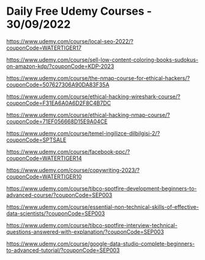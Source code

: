 # Daily Free Udemy Courses - 30/09/2022

https://www.udemy.com/course/local-seo-2022/?couponCode=WATERTIGER17
https://www.udemy.com/course/sell-low-content-coloring-books-sudokus-on-amazon-kdp/?couponCode=KDP-2023
https://www.udemy.com/course/the-nmap-course-for-ethical-hackers/?couponCode=507627306A90DA83F35A
https://www.udemy.com/course/ethical-hacking-wireshark-course/?couponCode=F31EA6A0A6D2F8C4B7DC
https://www.udemy.com/course/ethical-hacking-nmap-course/?couponCode=71EF056668D15E9A04CE
https://www.udemy.com/course/temel-ingilizce-dilbilgisi-2/?couponCode=SPTSALE
https://www.udemy.com/course/facebook-ppc/?couponCode=WATERTIGER14
https://www.udemy.com/course/copywriting-2023/?couponCode=WATERTIGER10
https://www.udemy.com/course/tibco-spotfire-development-beginners-to-advanced-course/?couponCode=SEP003
https://www.udemy.com/course/essential-non-technical-skills-of-effective-data-scientists/?couponCode=SEP003
https://www.udemy.com/course/tibco-spotfire-interview-technical-questions-answered-with-explanation/?couponCode=SEP003
https://www.udemy.com/course/google-data-studio-complete-beginners-to-advanced-tutorial/?couponCode=SEP003
